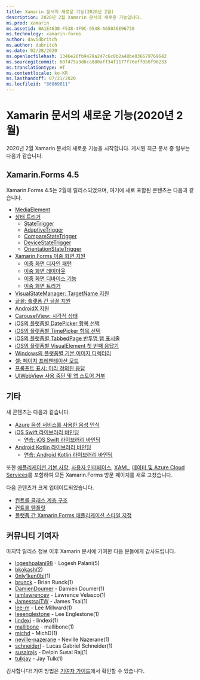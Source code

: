 ```yaml
---
title: Xamarin 문서의 새로운 기능(2020년 2월)
description: 2020년 2월 Xamarin 문서의 새로운 기능입니다.
ms.prod: xamarin
ms.assetid: BA1E4630-F538-4F9C-9548-A65036E96738
ms.technology: xamarin-forms
author: davidbritch
ms.author: dabritch
ms.date: 02/28/2020
ms.openlocfilehash: 1346e26fb9429a247c6c8b2a48be036679769642
ms.sourcegitcommit: 60f475a3d6ca880aff34f1177f76eff0b0f96233
ms.translationtype: HT
ms.contentlocale: ko-KR
ms.lasthandoff: 07/21/2020
ms.locfileid: "86869811"
---
```

# <a name="xamarin-docs-whats-new-february-2020"></a>Xamarin 문서의 새로운 기능(2020년 2월)

2020년 2월 Xamarin 문서의 새로운 기능을 시작합니다. 게시된 최근 문서 중 일부는 다음과 같습니다.

## <a name="xamarinforms-45"></a>Xamarin.Forms 4.5

Xamarin.Forms 4.5는 2월에 릴리스되었으며, 여기에 새로 포함된 콘텐츠는 다음과 같습니다.

- [MediaElement](~/xamarin-forms/user-interface/mediaelement.md)
- [상태 트리거](~/xamarin-forms/app-fundamentals/triggers.md#state-triggers)
  - [StateTrigger](~/xamarin-forms/app-fundamentals/triggers.md#state-trigger)
  - [AdaptiveTrigger](~/xamarin-forms/app-fundamentals/triggers.md#adaptive-trigger)
  - [CompareStateTrigger](~/xamarin-forms/app-fundamentals/triggers.md#compare-state-trigger)
  - [DeviceStateTrigger](~/xamarin-forms/app-fundamentals/triggers.md#device-state-trigger)
  - [OrientationStateTrigger](~/xamarin-forms/app-fundamentals/triggers.md#orientation-state-trigger)
- [Xamarin.Forms 이중 화면 지원](~/xamarin-forms/app-fundamentals/dual-screen/index.md)
  - [이중 화면 디자인 패턴](~/xamarin-forms/app-fundamentals/dual-screen/design-patterns.md)
  - [이중 화면 레이아웃](~/xamarin-forms/app-fundamentals/dual-screen/twopaneview.md)
  - [이중 화면 디바이스 기능](~/xamarin-forms/app-fundamentals/dual-screen/dual-screen-info.md)
  - [이중 화면 트리거](~/xamarin-forms/app-fundamentals/dual-screen/triggers.md)  
- [VisualStateManager: TargetName 지원](~/xamarin-forms/user-interface/visual-state-manager.md#set-state-on-multiple-elements)
- [글꼴: 플랫폼 간 글꼴 지원](~/xamarin-forms/user-interface/text/fonts.md#use-a-custom-font)
- [AndroidX 지원](~/xamarin-forms/platform/android/androidx-migration.md)
- [CarouselView: 시각적 상태](~/xamarin-forms/user-interface/carouselview/interaction.md#define-visual-states)
- [iOS의 플랫폼별 DatePicker 항목 선택](~/xamarin-forms/platform/ios/datepicker-selection.md)
- [iOS의 플랫폼별 TimePicker 항목 선택](~/xamarin-forms/platform/ios/timepicker-selection.md)
- [iOS의 플랫폼별 TabbedPage 반투명 탭 표시줄](~/xamarin-forms/platform/ios/tabbedpage-translucent-tabbar.md)
- [iOS의 플랫폼별 VisualElement 첫 번째 응답기](~/xamarin-forms/platform/ios/visualelement-first-responder.md)
- [Windows의 플랫폼별 기본 이미지 디렉터리](~/xamarin-forms/platform/windows/default-image-directory.md)
- [셸: 페이지 프레젠테이션 모드](~/xamarin-forms/app-fundamentals/shell/configuration.md#set-page-presentation-mode)
- [프롬프트 표시: 미리 정의된 응답](~/xamarin-forms/user-interface/pop-ups.md#display-a-prompt)
- [UIWebView 사용 중단 및 앱 스토어 거부](~/xamarin-forms/user-interface/webview.md#uiwebview-deprecation-and-app-store-rejection-itms-90809)

## <a name="other"></a>기타

새 콘텐츠는 다음과 같습니다.

- [Azure 음성 서비스를 사용한 음성 인식](~/xamarin-forms/data-cloud/azure-cognitive-services/speech-recognition.md)
- [iOS Swift 라이브러리 바인딩](~/ios/platform/binding-swift/index.md)
  - [연습: iOS Swift 라이브러리 바인딩](~/ios/platform/binding-swift/walkthrough.md)
- [Android Kotlin 라이브러리 바인딩](~/android/platform/binding-kotlin-library/index.md)
  - [연습: Android Kotlin 라이브러리 바인딩](~/android/platform/binding-kotlin-library/walkthrough.md)

또한 [애플리케이션 기본 사항](~/xamarin-forms/app-fundamentals/index.yml), [사용자 인터페이스](~/xamarin-forms/user-interface/index.yml), [XAML](~/xamarin-forms/xaml/index.yml), [데이터 및 Azure Cloud Services](~/xamarin-forms/data-cloud/index.yml)를 포함하여 모든 Xamarin.Forms 방문 페이지를 새로 고쳤습니다.

다음 콘텐츠가 크게 업데이트되었습니다.

- [컨트롤 클래스 계층 구조](~/xamarin-forms/internals/class-hierarchy.md)
- [컨트롤 템플릿](~/xamarin-forms/app-fundamentals/templates/control-template.md)
- [플랫폼 간 Xamarin.Forms 애플리케이션 스타일 지정](~/get-started/quickstarts/styling.md)

## <a name="community-contributors"></a>커뮤니티 기여자

마지막 릴리스 정보 이후 Xamarin 문서에 기여한 다음 분들에게 감사드립니다.

- [logeshpalani98](https://github.com/logeshpalani98) - Logesh Palani(5)
- [bkokash](https://github.com/bkokash)(2)
- [0nly1ken0bi](https://github.com/0nly1ken0bi)(1)
- [brunck](https://github.com/brunck) - Brian Runck(1)
- [DamienDoumer](https://github.com/DamienDoumer) - Damien Doumer(1)
- [iamlawrencev](https://github.com/iamlawrencev) - Lawrence Velasco(1)
- [JamestsaiTW](https://github.com/JamestsaiTW) - James Tsai(1)
- [lee-m](https://github.com/lee-m) - Lee Millward(1)
- [leeenglestone](https://github.com/leeenglestone) - Lee Englestone(1)
- [lindexi](https://github.com/lindexi) - lindexi(1)
- [mallibone](https://github.com/mallibone) - mallibone(1)
- [michd](https://github.com/michd) - MichD(1)
- [neville-nazerane](https://github.com/neville-nazerane) - Neville Nazerane(1)
- [schneiderl](https://github.com/schneiderl) - Lucas Gabriel Schneider(1)
- [susairajs](https://github.com/susairajs) - Delpin Susai Raj(1)
- [tulkjay](https://github.com/tulkjay) - Jay Tulk(1)

감사합니다! 기여 방법은 [기여자 가이드](https://github.com/MicrosoftDocs/xamarin-docs/blob/live/CONTRIBUTING.md)에서 확인할 수 있습니다.
